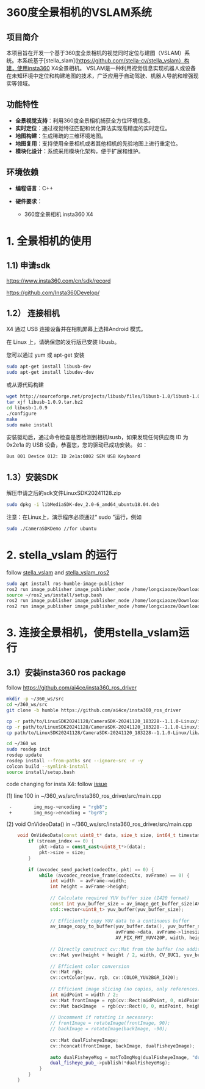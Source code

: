 # 360度全景相机的VSLAM系统

## 项目简介
本项目旨在开发一个基于360度全景相机的视觉同时定位与建图（VSLAM）系统。本系统基于[stella_slam](https://github.com/stella-cv/stella_vslam）构建，使用insta360 X4全景相机。
VSLAM是一种利用视觉信息实现机器人或设备在未知环境中定位和构建地图的技术，广泛应用于自动驾驶、机器人导航和增强现实等领域。

## 功能特性
- **全景视觉支持**：利用360度全景相机捕获全方位环境信息。
- **实时定位**：通过视觉特征匹配和优化算法实现高精度的实时定位。
- **地图构建**：生成稀疏的三维环境地图。
- **地图复用**：支持使用全景相机或者其他相机的先验地图上进行重定位。
- **模块化设计**：系统采用模块化架构，便于扩展和维护。

## 环境依赖
- **编程语言**：C++

- **硬件要求**：
    - 360度全景相机 insta360 X4


# 1. 全景相机的使用

## 1.1) 申请sdk
https://www.insta360.com/cn/sdk/record

https://github.com/Insta360Develop/


## 1.2） 连接相机
X4
通过 USB 连接设备并在相机屏幕上选择Android 模式。

在 Linux 上，请确保您的发行版已安装 libusb。

您可以通过 yum 或 apt-get 安装
``` bash
sudo apt-get install libusb-dev
sudo apt-get install libudev-dev
```
或从源代码构建
``` bash
wget http://sourceforge.net/projects/libusb/files/libusb-1.0/libusb-1.0.9/libusb-1.0.9.tar.bz2
tar xjf libusb-1.0.9.tar.bz2
cd libusb-1.0.9
./configure 
make
sudo make install
```
安装驱动后，通过命令检查是否检测到相机lsusb，如果发现任何供应商 ID 为 0x2e1a 的 USB 设备，恭喜您，您的驱动已成功安装。
如：
``` bash
Bus 001 Device 012: ID 2e1a:0002 SEM USB Keyboard
```

## 1.3）安装SDK
解压申请之后的sdk文件LinuxSDK20241128.zip
``` bash
sudo dpkg -i libMediaSDK-dev_2.0-6_amd64_ubuntu18.04.deb 

```
注意：在Linux上，演示程序必须通过“ sudo ”运行，例如
``` bash
sudo ./CameraSDKDemo //for ubuntu
```


# 2. stella_vslam 的运行
follow [stella_vslam](https://stella-cv.readthedocs.io/en/latest/installation.html) and [stella_vslam_ros2](https://stella-cv.readthedocs.io/en/latest/ros2_package.html#installation) 

``` bash
sudo apt install ros-humble-image-publisher
ros2 run image_publisher image_publisher_node /home/longxiaoze/Downloads/aist_living_lab_1/video.mp4  --ros-args --remap /image_raw:=/camera/image_raw
source ~/ros2_ws/install/setup.bash
ros2 run image_publisher image_publisher_node /home/longxiaoze/Downloads/aist_living_lab_1/video.mp4  --ros-args --remap /image_raw:=/camera/image_raw
ros2 run image_publisher image_publisher_node /home/longxiaoze/Downloads/aist_living_lab_1/video.mp4  --ros-args --remap /image_raw:=/camera/image_raw
```


# 3. 连接全景相机，使用stella_vslam运行
## 3.1）安装insta360 ros package
follow https://github.com/ai4ce/insta360_ros_driver

``` bash
mkdir -p ~/360_ws/src
cd ~/360_ws/src
git clone -b humble https://github.com/ai4ce/insta360_ros_driver

cp -r path/to/LinuxSDK20241128/CameraSDK-20241120_183228--1.1.0-Linux/include/camera/ ~/360_ws/src/insta360_ros_driver/include/
cp -r path/to/LinuxSDK20241128/CameraSDK-20241120_183228--1.1.0-Linux/include/stream/ ~/360_ws/src/insta360_ros_driver/include/
cp path/to/LinuxSDK20241128/CameraSDK-20241120_183228--1.1.0-Linux/lib/libCameraSDK.so ~/360_ws/src/insta360_ros_driver/lib/

cd ~/360_ws
sudo rosdep init
rosdep update
rosdep install --from-paths src --ignore-src -r -y
colcon build --symlink-install
source install/setup.bash
```

code changing for insta X4: follow [issue](https://github.com/ai4ce/insta360_ros_driver/issues/13#issuecomment-2727005037)

(1) line 100 in ~/360_ws/src/insta360_ros_driver/src/main.cpp
``` bash
 -        img_msg->encoding = "rgb8";
 +        img_msg->encoding = "bgr8";
```
(2) void OnVideoData() in ~/360_ws/src/insta360_ros_driver/src/main.cpp
``` c++
    void OnVideoData(const uint8_t* data, size_t size, int64_t timestamp, uint8_t streamType, int stream_index = 0) override {
        if (stream_index == 0) {
            pkt->data = const_cast<uint8_t*>(data);
            pkt->size = size;
        }
    
        if (avcodec_send_packet(codecCtx, pkt) == 0) {
            while (avcodec_receive_frame(codecCtx, avFrame) == 0) {
                int width  = avFrame->width;
                int height = avFrame->height;
    
                // Calculate required YUV buffer size (I420 format)
                const int yuv_buffer_size = av_image_get_buffer_size(AV_PIX_FMT_YUV420P, width, height, 1);
                std::vector<uint8_t> yuv_buffer(yuv_buffer_size);
    
                // Efficiently copy YUV data to a continuous buffer
                av_image_copy_to_buffer(yuv_buffer.data(), yuv_buffer_size,
                                        avFrame->data, avFrame->linesize,
                                        AV_PIX_FMT_YUV420P, width, height, 1);
    
                // Directly construct cv::Mat from the buffer (no additional copies)
                cv::Mat yuv(height + height / 2, width, CV_8UC1, yuv_buffer.data());
    
                // Efficient color conversion
                cv::Mat rgb;
                cv::cvtColor(yuv, rgb, cv::COLOR_YUV2BGR_I420);
    
                // Efficient image slicing (no copies, only references)
                int midPoint = width / 2;
                cv::Mat frontImage = rgb(cv::Rect(midPoint, 0, midPoint, height));
                cv::Mat backImage  = rgb(cv::Rect(0, 0, midPoint, height));
    
                // Uncomment if rotating is necessary:
                // frontImage = rotateImage(frontImage, 90);
                // backImage = rotateImage(backImage, -90);
    
                cv::Mat dualFisheyeImage;
                cv::hconcat(frontImage, backImage, dualFisheyeImage);
    
                auto dualFisheyeMsg = matToImgMsg(dualFisheyeImage, "dual_fisheye_frame");
                dual_fisheye_pub_->publish(*dualFisheyeMsg);
            }
        }
    }
```
